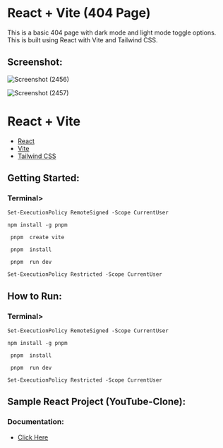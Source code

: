 # React + Vite (404 Page)

This is a basic 404 page with dark mode and light mode toggle options. This is built using React with Vite and Tailwind CSS. 

<h2>Screenshot:</h2>


![Screenshot (2456)](https://github.com/user-attachments/assets/d8947306-fba1-4c2c-90c4-cebbad28029a)


![Screenshot (2457)](https://github.com/user-attachments/assets/01a1ce38-f04c-4718-9b32-6885d388dbbe)


<h1>React + Vite</h1>


- [React](https://react.dev/learn) 
- [Vite](https://vitejs.dev/guide/) 
- [Tailwind CSS](https://tailwindcss.com/docs/installation) 


<h2>Getting Started: </h2>

<h3>Terminal></h3>

```Set-ExecutionPolicy RemoteSigned -Scope CurrentUser```

``` npm install -g pnpm  ```

``` pnpm  create vite```

``` pnpm  install```

``` pnpm  run dev```

```Set-ExecutionPolicy Restricted -Scope CurrentUser```



<h2>How to Run: </h2>

<h3>Terminal></h3>

```Set-ExecutionPolicy RemoteSigned -Scope CurrentUser```

``` npm install -g pnpm  ```

``` pnpm  install```

``` pnpm  run dev```

```Set-ExecutionPolicy Restricted -Scope CurrentUser```


<h2>Sample React Project (YouTube-Clone): </h2>

<h3>Documentation:</h3>

- [Click Here](https://drive.google.com/drive/folders/1Mj4A7bU38aF8Xdg6eed3Omf6tl_OlaMY)





